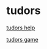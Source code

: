 # tudors

[tudors help](https://tudors.readthedocs.io/en/latest/)

[tudors game](http:www2.geog.ucl.ac.uk/~plewis/tudors/beau.html)

